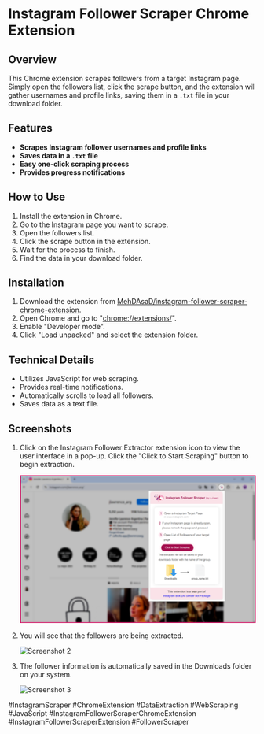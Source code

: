 # Instagram Follower Scraper Chrome Extension


## Overview

This Chrome extension scrapes followers from a target Instagram page. Simply open the followers list, click the scrape button, and the extension will gather usernames and profile links, saving them in a `.txt` file in your download folder.


## Features
*   **Scrapes Instagram follower usernames and profile links**
*   **Saves data in a `.txt` file**
*   **Easy one-click scraping process**
*   **Provides progress notifications**


## How to Use
1. Install the extension in Chrome.
2. Go to the Instagram page you want to scrape.
3. Open the followers list.
4. Click the scrape button in the extension.
5. Wait for the process to finish.
6. Find the data in your download folder.


## Installation
1. Download the extension from [MehDAsaD/instagram-follower-scraper-chrome-extension](https://github.com/MehDAsaD/instagram-follower-scraper-chrome-extension/tree/main).
2. Open Chrome and go to "[chrome://extensions/](chrome://extensions/)".
3. Enable "Developer mode".
4. Click "Load unpacked" and select the extension folder.


## Technical Details
- Utilizes JavaScript for web scraping.
- Provides real-time notifications.
- Automatically scrolls to load all followers.
- Saves data as a text file.
  

## Screenshots
1. Click on the Instagram Follower Extractor extension icon to view the user interface in a pop-up. Click the "Click to Start Scraping" button to begin extraction.

   ![Screenshot 1](screenshot/extension-1.png)

2. You will see that the followers are being extracted.

   ![Screenshot 2](screenshot/extension–2.png)

3. The follower information is automatically saved in the Downloads folder on your system.

   ![Screenshot 3](screenshot/extension–3.png)



#InstagramScraper #ChromeExtension #DataExtraction #WebScraping #JavaScript #InstagramFollowerScraperChromeExtension #InstagramFollowerScraperExtension #FollowerScraper

